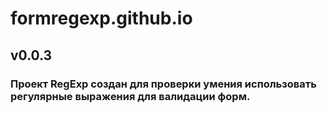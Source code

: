 # formregexp.github.io
## v0.0.3
### Проект RegExp создан для проверки умения использовать регулярные выражения для валидации форм.